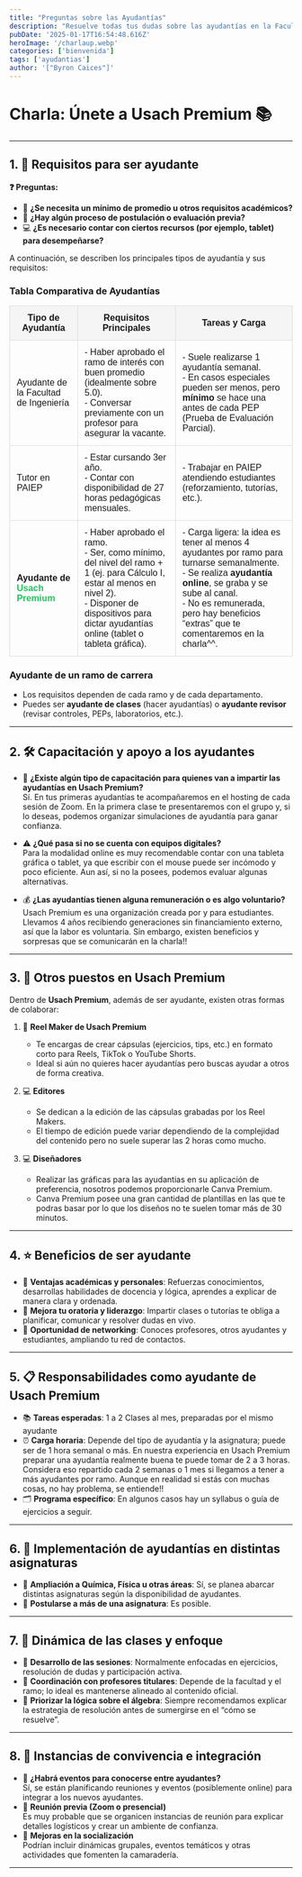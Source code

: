 ```yaml
---
title: "Preguntas sobre las Ayudantías"
description: "Resuelve todas tus dudas sobre las ayudantías en la Facultad de Ingeniería."
pubDate: '2025-01-17T16:54:48.616Z'
heroImage: '/charlaup.webp'
categories: ['bienvenida']
tags: ['ayudantias']
author: '["Byron Caices"]'
---
```

# Charla: Únete a Usach Premium 📚
---

## 1. 🏁 Requisitos para ser ayudante

**❓ Preguntas:**
- 🔢 **¿Se necesita un mínimo de promedio u otros requisitos académicos?**
- 📝 **¿Hay algún proceso de postulación o evaluación previa?**
- 💻 **¿Es necesario contar con ciertos recursos (por ejemplo, tablet) para desempeñarse?**

A continuación, se describen los principales tipos de ayudantía y sus requisitos:

### Tabla Comparativa de Ayudantías

<table style="border-collapse: collapse; width: 100%; font-family: Arial, sans-serif;">
  <thead>
    <tr style="background-color: #f5f5f5;">
      <th style="border: 1px solid #ddd; padding: 12px;">Tipo de Ayudantía</th>
      <th style="border: 1px solid #ddd; padding: 12px;">Requisitos Principales</th>
      <th style="border: 1px solid #ddd; padding: 12px;">Tareas y Carga</th>
    </tr>
  </thead>
  <tbody>
    <tr>
      <td style="border: 1px solid #ddd; padding: 12px;">
        <a>Ayudante de la Facultad de Ingeniería</a>
      </td>
      <td style="border: 1px solid #ddd; padding: 12px;">
        - Haber aprobado el ramo de interés con buen promedio (idealmente sobre 5.0).<br>
        - Conversar previamente con un profesor para asegurar la vacante.
      </td>
      <td style="border: 1px solid #ddd; padding: 12px;">
        - Suele realizarse 1 ayudantía semanal.<br>
        - En casos especiales pueden ser menos, pero <strong>mínimo</strong> se hace una antes de cada PEP (Prueba de Evaluación Parcial).
      </td>
    </tr>
    <tr>
      <td style="border: 1px solid #ddd; padding: 12px;">
        <a>Tutor en PAIEP</a>
      </td>
      <td style="border: 1px solid #ddd; padding: 12px;">
        - Estar cursando 3er año.<br>
        - Contar con disponibilidad de 27 horas pedagógicas mensuales.
      </td>
      <td style="border: 1px solid #ddd; padding: 12px;">
        - Trabajar en PAIEP atendiendo estudiantes (reforzamiento, tutorías, etc.).
      </td>
    </tr>
    <tr>
      <td style="border: 1px solid #ddd; padding: 12px;">
        <strong>Ayudante de <span style="color:#22c55e;">Usach Premium</span></strong>
      </td>
      <td style="border: 1px solid #ddd; padding: 12px;">
        - Haber aprobado el ramo.<br>
        - Ser, como mínimo, del nivel del ramo + 1 (ej. para Cálculo I, estar al menos en nivel 2).<br>
        - Disponer de dispositivos para dictar ayudantías online (tablet o tableta gráfica).
      </td>
      <td style="border: 1px solid #ddd; padding: 12px;">
        - Carga ligera: la idea es tener al menos 4 ayudantes por ramo para turnarse semanalmente.<br>
        - Se realiza <strong>ayudantía online</strong>, se graba y se sube al canal.<br>
        - No es remunerada, pero hay beneficios “extras” que te comentaremos en la charla^^.
      </td>
    </tr>
  </tbody>
</table>

### Ayudante de un ramo de carrera
- Los requisitos dependen de cada ramo y de cada departamento.
- Puedes ser **ayudante de clases** (hacer ayudantías) o **ayudante revisor** (revisar controles, PEPs, laboratorios, etc.).  

---

## 2. 🛠️ Capacitación y apoyo a los ayudantes

- 🚀 **¿Existe algún tipo de capacitación para quienes van a impartir las ayudantías en Usach Premium?**  
  Sí. En tus primeras ayudantías te acompañaremos en el hosting de cada sesión de Zoom. En la primera clase te presentaremos con el grupo y, si lo deseas, podemos organizar simulaciones de ayudantía para ganar confianza.  

- ⚠️ **¿Qué pasa si no se cuenta con equipos digitales?**  
  Para la modalidad online es muy recomendable contar con una tableta gráfica o tablet, ya que escribir con el mouse puede ser incómodo y poco eficiente. Aun así, si no la posees, podemos evaluar algunas alternativas.

- 💰 **¿Las ayudantías tienen alguna remuneración o es algo voluntario?**  
  Usach Premium es una organización creada por y para estudiantes. Llevamos 4 años recibiendo generaciones sin financiamiento externo, así que la labor es voluntaria. Sin embargo, existen beneficios y sorpresas que se comunicarán en la charla!!  

---

## 3. 💼 Otros puestos en Usach Premium

Dentro de **Usach Premium**, además de ser ayudante, existen otras formas de colaborar:

1. 🎥 **Reel Maker de Usach Premium**  
   - Te encargas de crear cápsulas (ejercicios, tips, etc.) en formato corto para Reels, TikTok o YouTube Shorts.  
   - Ideal si aún no quieres hacer ayudantías pero buscas ayudar a otros de forma creativa.

2. 💻 **Editores**  
   - Se dedican a la edición de las cápsulas grabadas por los Reel Makers.  
   - El tiempo de edición puede variar dependiendo de la complejidad del contenido pero no suele superar las 2 horas como mucho.

3. 💻 **Diseñadores**  
   - Realizar las gráficas para las ayudantias en su aplicación de preferencia, nosotros podemos proporcionarle Canva Premium.
   - Canva Premium posee una gran cantidad de plantillas en las que te podras basar por lo que los diseños no te suelen tomar más de 30 minutos.

---

## 4. ⭐ Beneficios de ser ayudante

- 🌱 **Ventajas académicas y personales**: Refuerzas conocimientos, desarrollas habilidades de docencia y lógica, aprendes a explicar de manera clara y ordenada.  
- 🎤 **Mejora tu oratoria y liderazgo**: Impartir clases o tutorías te obliga a planificar, comunicar y resolver dudas en vivo.  
- 🤝 **Oportunidad de networking**: Conoces profesores, otros ayudantes y estudiantes, ampliando tu red de contactos.

---

## 5. 📋 Responsabilidades como ayudante de Usach Premium

- 📚 **Tareas esperadas**: 1 a 2 Clases al mes, preparadas por el mismo ayudante
- ⏰ **Carga horaria**: Depende del tipo de ayudantía y la asignatura; puede ser de 1 hora semanal o más. En nuestra experiencia en Usach Premium preparar una ayudantía realmente buena te puede tomar de 2 a 3 horas. Considera eso repartido cada 2 semanas o 1 mes si llegamos a tener a más ayudantes por ramo. Aunque en realidad si estás con muchas cosas, no hay problema, se entiende!!
- 🗂️ **Programa específico**: En algunos casos hay un syllabus o guía de ejercicios a seguir.

---

## 6. 🔬 Implementación de ayudantías en distintas asignaturas

- 🧪 **Ampliación a Química, Física u otras áreas**: Sí, se planea abarcar distintas asignaturas según la disponibilidad de ayudantes.  
- 📖 **Postularse a más de una asignatura**: Es posible. 

---

## 7. 🎯 Dinámica de las clases y enfoque

- 📝 **Desarrollo de las sesiones**: Normalmente enfocadas en ejercicios, resolución de dudas y participación activa.  
- 🤝 **Coordinación con profesores titulares**: Depende de la facultad y el ramo; lo ideal es mantenerse alineado al contenido oficial.  
- 🔎 **Priorizar la lógica sobre el álgebra**: Siempre recomendamos explicar la estrategia de resolución antes de sumergirse en el “cómo se resuelve”.

---

## 8. 🤝 Instancias de convivencia e integración

- 🎉 **¿Habrá eventos para conocerse entre ayudantes?**  
  Sí, se están planificando reuniones y eventos (posiblemente online) para integrar a los nuevos ayudantes.  
- 👥 **Reunión previa (Zoom o presencial)**  
  Es muy probable que se organicen instancias de reunión para explicar detalles logísticos y crear un ambiente de confianza.  
- 🥳 **Mejoras en la socialización**  
  Podrían incluir dinámicas grupales, eventos temáticos y otras actividades que fomenten la camaradería.

---
